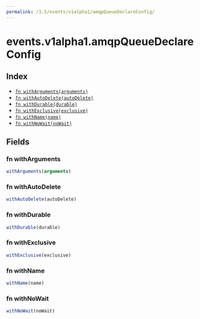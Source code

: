 ```yaml
---
permalink: /3.5/events/v1alpha1/amqpQueueDeclareConfig/
---
```


# events.v1alpha1.amqpQueueDeclareConfig



## Index

* [`fn withArguments(arguments)`](#fn-witharguments)
* [`fn withAutoDelete(autoDelete)`](#fn-withautodelete)
* [`fn withDurable(durable)`](#fn-withdurable)
* [`fn withExclusive(exclusive)`](#fn-withexclusive)
* [`fn withName(name)`](#fn-withname)
* [`fn withNoWait(noWait)`](#fn-withnowait)

## Fields

### fn withArguments

```ts
withArguments(arguments)
```



### fn withAutoDelete

```ts
withAutoDelete(autoDelete)
```



### fn withDurable

```ts
withDurable(durable)
```



### fn withExclusive

```ts
withExclusive(exclusive)
```



### fn withName

```ts
withName(name)
```



### fn withNoWait

```ts
withNoWait(noWait)
```

